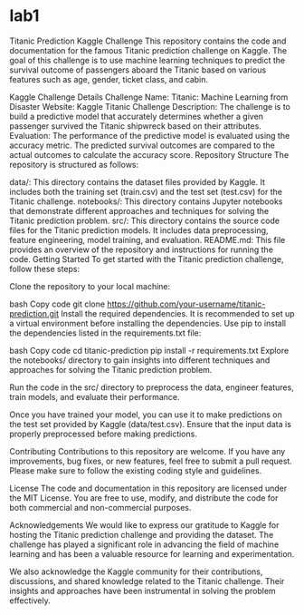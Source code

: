 # lab1
Titanic Prediction Kaggle Challenge
This repository contains the code and documentation for the famous Titanic prediction challenge on Kaggle. The goal of this challenge is to use machine learning techniques to predict the survival outcome of passengers aboard the Titanic based on various features such as age, gender, ticket class, and cabin.

Kaggle Challenge Details
Challenge Name: Titanic: Machine Learning from Disaster
Website: Kaggle Titanic Challenge
Description: The challenge is to build a predictive model that accurately determines whether a given passenger survived the Titanic shipwreck based on their attributes.
Evaluation: The performance of the predictive model is evaluated using the accuracy metric. The predicted survival outcomes are compared to the actual outcomes to calculate the accuracy score.
Repository Structure
The repository is structured as follows:

data/: This directory contains the dataset files provided by Kaggle. It includes both the training set (train.csv) and the test set (test.csv) for the Titanic challenge.
notebooks/: This directory contains Jupyter notebooks that demonstrate different approaches and techniques for solving the Titanic prediction problem.
src/: This directory contains the source code files for the Titanic prediction models. It includes data preprocessing, feature engineering, model training, and evaluation.
README.md: This file provides an overview of the repository and instructions for running the code.
Getting Started
To get started with the Titanic prediction challenge, follow these steps:

Clone the repository to your local machine:

bash
Copy code
git clone https://github.com/your-username/titanic-prediction.git
Install the required dependencies. It is recommended to set up a virtual environment before installing the dependencies. Use pip to install the dependencies listed in the requirements.txt file:

bash
Copy code
cd titanic-prediction
pip install -r requirements.txt
Explore the notebooks/ directory to gain insights into different techniques and approaches for solving the Titanic prediction problem.

Run the code in the src/ directory to preprocess the data, engineer features, train models, and evaluate their performance.

Once you have trained your model, you can use it to make predictions on the test set provided by Kaggle (data/test.csv). Ensure that the input data is properly preprocessed before making predictions.

Contributing
Contributions to this repository are welcome. If you have any improvements, bug fixes, or new features, feel free to submit a pull request. Please make sure to follow the existing coding style and guidelines.

License
The code and documentation in this repository are licensed under the MIT License. You are free to use, modify, and distribute the code for both commercial and non-commercial purposes.

Acknowledgements
We would like to express our gratitude to Kaggle for hosting the Titanic prediction challenge and providing the dataset. The challenge has played a significant role in advancing the field of machine learning and has been a valuable resource for learning and experimentation.

We also acknowledge the Kaggle community for their contributions, discussions, and shared knowledge related to the Titanic challenge. Their insights and approaches have been instrumental in solving the problem effectively.
